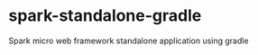 spark-standalone-gradle
=======================

Spark micro web framework standalone application using gradle
